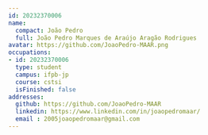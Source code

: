 ```yaml
---
id: 20232370006
name:
  compact: João Pedro
  full: João Pedro Marques de Araújo Aragão Rodrigues
avatar: https://github.com/JoaoPedro-MAAR.png
occupations:
- id: 20232370006
  type: student
  campus: ifpb-jp
  course: cstsi
  isFinished: false
addresses:
  github: https://github.com/JoaoPedro-MAAR
  linkedin: https://www.linkedin.com/in/joaopedromaar/
  email : 2005joaopedromaar@gmail.com
---
```

